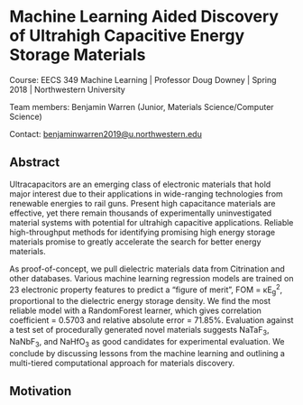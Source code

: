 # Machine Learning Aided Discovery of Ultrahigh Capacitive Energy Storage Materials

Course: EECS 349 Machine Learning | Professor Doug Downey | Spring 2018 | Northwestern University

Team members: Benjamin Warren (Junior, Materials Science/Computer Science)

Contact: benjaminwarren2019@u.northwestern.edu

## Abstract
Ultracapacitors are an emerging class of electronic materials that hold major interest due to their applications in wide-ranging technologies from renewable energies to rail guns. Present high capacitance materials are effective, yet there remain thousands of experimentally uninvestigated material systems with potential for ultrahigh capacitive applications. Reliable high-throughput methods for identifying promising high energy storage materials promise to greatly accelerate the search for better energy materials.

As proof-of-concept, we pull dielectric materials data from Citrination and other databases. Various machine learning regression models are trained on 23 electronic property features to predict a “figure of merit”, FOM = κE<sub>g</sub><sup>2</sup>, proportional to the dielectric energy storage density. We find the most reliable model with a RandomForest learner, which gives correlation coefficient = 0.5703 and relative absolute error = 71.85%. Evaluation against a test set of procedurally generated novel materials suggests NaTaF<sub>3</sub>, NaNbF<sub>3</sub>, and NaHfO<sub>3</sub> as good candidates for experimental evaluation. We conclude by discussing lessons from the machine learning and outlining a multi-tiered computational approach for materials discovery.

## Motivation
